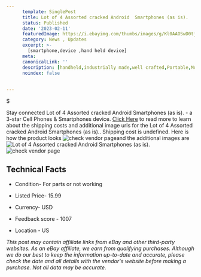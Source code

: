 ```yaml
---
      template: SinglePost
      title: Lot of 4 Assorted cracked Android  Smartphones (as is).
      status: Published
      date: '2023-02-11'
      featuredImage: https://i.ebayimg.com/thumbs/images/g/Kl0AAOSwD0tj3Ie1/s-l225.jpg
      category: News , Updates
      excerpt: >-
        [smartphone,device ,hand held device]
      meta:
      canonicalLink: ''
      description: [handheld,industrially made,well crafted,Portable,Mobile,Compact,Convenient,Lightweight,Maneuverable,Man-portable,Miniature,Carriable,Hand-held,Light,Holdable,Transportable,Mobile device,Pocket-sized,On-the-go,Wireless,Cordless,Compact size,Convenient size, smartphone,device ,hand held device]
      noindex: false
      
        
---
```

$

Stay connected Lot of 4 Assorted cracked Android  Smartphones (as is). - a 3-star Cell Phones & Smartphones device. [Click Here](https://www.ebay.com/itm/255959843769?hash=item3b986543b9%3Ag%3AKl0AAOSwD0tj3Ie1&mkevt=1&mkcid=1&mkrid=711-53200-19255-0&campid=%253CePNCampaignId%253E&customid=%253CreferenceId%253E&toolid=10049) to read more to learn about the shipping costs and additional image urls for the Lot of 4 Assorted cracked Android  Smartphones (as is).. Shipping cost is undefined. Here is how the product looks ![check vendor page](https://i.ebayimg.com/thumbs/images/g/Kl0AAOSwD0tj3Ie1/s-l225.jpg)and the additional images are![Lot of 4 Assorted cracked Android  Smartphones (as is).](https://i.ebayimg.com/images/g/Kl0AAOSwD0tj3Ie1/s-l1600.jpg)![check vendor page](https://origin-galleryplus.ebayimg.com/ws/web/255959843769_2_0_1/225x225.jpg,https://origin-galleryplus.ebayimg.com/ws/web/255959843769_3_0_1/225x225.jpg,https://origin-galleryplus.ebayimg.com/ws/web/255959843769_4_0_1/225x225.jpg,https://origin-galleryplus.ebayimg.com/ws/web/255959843769_5_0_1/225x225.jpg,https://origin-galleryplus.ebayimg.com/ws/web/255959843769_6_0_1/225x225.jpg,https://origin-galleryplus.ebayimg.com/ws/web/255959843769_7_0_1/225x225.jpg,https://origin-galleryplus.ebayimg.com/ws/web/255959843769_8_0_1/225x225.jpg,https://origin-galleryplus.ebayimg.com/ws/web/255959843769_9_0_1/225x225.jpg,https://origin-galleryplus.ebayimg.com/ws/web/255959843769_10_0_1/225x225.jpg)



 ## Technical Facts 



     
      

 - Condition- For parts or not working 


      

 - Listed Price- 15.99 


      

 - Currency- USD 


      

 - Feedback score - 1007 


      

 - Location - US 


      
      

 *_This post may contain affiliate links from eBay and other third-party websites. As an eBay affiliate, we earn from qualifying purchases. Although we do our best to keep the information up-to-date and accurate, please check the date and all details with the vendor's website before making a purchase. Not all data may be accurate._*






